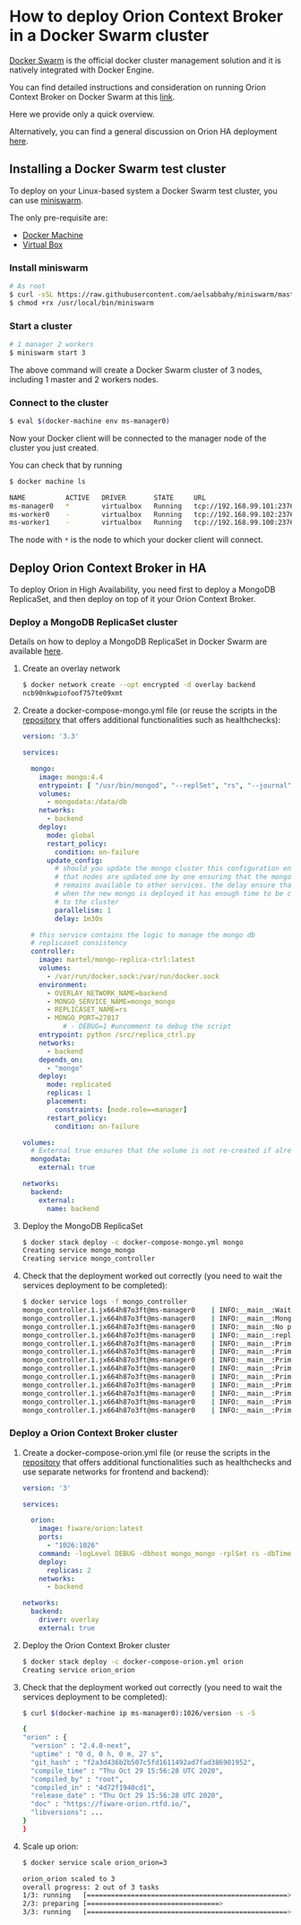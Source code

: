 # How to deploy Orion Context Broker in a Docker Swarm cluster

[Docker Swarm](https://docs.docker.com/engine/swarm/) is the official docker
cluster management solution and it is natively integrated with Docker Engine.

You can find detailed instructions and consideration on running Orion Context
Broker on Docker Swarm at this [link](https://smartsdk.github.io/smartsdk-recipes/data-management/context-broker/ha/readme/).

Here we provide only a quick overview.

Alternatively, you can find a general discussion on Orion HA deployment
[here](../doc/manuals/admin/extra/ha.md).

## Installing a Docker Swarm test cluster

To deploy on your Linux-based system a Docker Swarm test cluster, you can use
[miniswarm](https://github.com/aelsabbahy/miniswarm).

The only pre-requisite are:
* [Docker Machine](https://docs.docker.com/machine/install-machine/)
* [Virtual Box](http://virtualbox.org/)

### Install miniswarm

```bash
# As root
$ curl -sSL https://raw.githubusercontent.com/aelsabbahy/miniswarm/master/miniswarm -o /usr/local/bin/miniswarm
$ chmod +rx /usr/local/bin/miniswarm
```

### Start a cluster

```bash
# 1 manager 2 workers
$ miniswarm start 3
```

The above command will create a Docker Swarm cluster of 3 nodes, including
1 master and 2 workers nodes.

### Connect to the cluster

```bash
$ eval $(docker-machine env ms-manager0)
```

Now your Docker client will be connected to the manager node of
the cluster you just created.

You can check that by running

```bash
$ docker machine ls

NAME          ACTIVE   DRIVER       STATE     URL                          SWARM   DOCKER        ERRORS
ms-manager0   *        virtualbox   Running   tcp://192.168.99.101:2376            v18.02.0-ce
ms-worker0    -        virtualbox   Running   tcp://192.168.99.102:2376            v18.02.0-ce
ms-worker1    -        virtualbox   Running   tcp://192.168.99.100:2376            v18.02.0-ce
```

The node with `*` is the node to which your docker client will connect.

## Deploy Orion Context Broker in HA

To deploy Orion in High Availability, you need first to deploy a MongoDB
ReplicaSet, and then deploy on top of it your Orion Context Broker.

### Deploy a MongoDB ReplicaSet cluster

Details on how to deploy a MongoDB ReplicaSet in Docker Swarm are available
[here](https://github.com/smartsdk/mongo-rs-controller-swarm).

1. Create an overlay network

    ```bash
    $ docker network create --opt encrypted -d overlay backend
    ncb90nkwpiofoof757te09xmt
    ```

1. Create a docker-compose-mongo.yml file (or reuse the scripts in the
   [repository](https://github.com/smartsdk/mongo-rs-controller-swarm)
   that offers additional functionalities such as healthchecks):
    ```yaml
    version: '3.3'

    services:

      mongo:
        image: mongo:4.4
        entrypoint: [ "/usr/bin/mongod", "--replSet", "rs", "--journal", "--smallfiles", "--bind_ip", "0.0.0.0"]
        volumes:
          - mongodata:/data/db
        networks:
          - backend
        deploy:
          mode: global
          restart_policy:
            condition: on-failure
          update_config:
            # should you update the mongo cluster this configuration ensure
            # that nodes are updated one by one ensuring that the mongo service
            # remains available to other services. the delay ensure that
            # when the new mongo is deployed it has enough time to be connected
            # to the cluster
            parallelism: 1
            delay: 1m30s

      # this service contains the logic to manage the mongo db
      # replicaset consistency
      controller:
        image: martel/mongo-replica-ctrl:latest
        volumes:
          - /var/run/docker.sock:/var/run/docker.sock
        environment:
          - OVERLAY_NETWORK_NAME=backend
          - MONGO_SERVICE_NAME=mongo_mongo
          - REPLICASET_NAME=rs
          - MONGO_PORT=27017
              # - DEBUG=1 #uncomment to debug the script
        entrypoint: python /src/replica_ctrl.py
        networks:
          - backend
        depends_on:
          - "mongo"
        deploy:
          mode: replicated
          replicas: 1
          placement:
            constraints: [node.role==manager]
          restart_policy:
            condition: on-failure

    volumes:
      # External true ensures that the volume is not re-created if already present
      mongodata:
        external: true

    networks:
      backend:
        external:
          name: backend
    ```

1. Deploy the MongoDB ReplicaSet

    ```bash
    $ docker stack deploy -c docker-compose-mongo.yml mongo
    Creating service mongo_mongo
    Creating service mongo_controller
    ```

1. Check that the deployment worked out correctly
    (you need to wait the services  deployment to be completed):

    ```bash
    $ docker service logs -f mongo_controller
    mongo_controller.1.jx664h87o3ft@ms-manager0    | INFO:__main__:Waiting mongo service (and tasks) (mongo_mongo) to start
    mongo_controller.1.jx664h87o3ft@ms-manager0    | INFO:__main__:Mongo service is up and running
    mongo_controller.1.jx664h87o3ft@ms-manager0    | INFO:__main__:No previous valid configuration, starting replicaset from scratch
    mongo_controller.1.jx664h87o3ft@ms-manager0    | INFO:__main__:replSetInitiate: {'ok': 1.0}
    mongo_controller.1.jx664h87o3ft@ms-manager0    | INFO:__main__:Primary is: 10.0.0.8
    mongo_controller.1.jx664h87o3ft@ms-manager0    | INFO:__main__:Primary is: 10.0.0.8
    mongo_controller.1.jx664h87o3ft@ms-manager0    | INFO:__main__:Primary is: 10.0.0.8
    mongo_controller.1.jx664h87o3ft@ms-manager0    | INFO:__main__:Primary is: 10.0.0.8
    mongo_controller.1.jx664h87o3ft@ms-manager0    | INFO:__main__:Primary is: 10.0.0.8
    mongo_controller.1.jx664h87o3ft@ms-manager0    | INFO:__main__:Primary is: 10.0.0.8
    mongo_controller.1.jx664h87o3ft@ms-manager0    | INFO:__main__:Primary is: 10.0.0.8
    mongo_controller.1.jx664h87o3ft@ms-manager0    | INFO:__main__:Primary is: 10.0.0.8
    mongo_controller.1.jx664h87o3ft@ms-manager0    | INFO:__main__:Primary is: 10.0.0.8
    ```

### Deploy a Orion Context Broker cluster

1. Create a docker-compose-orion.yml file (or reuse the scripts in the
   [repository](https://github.com/smartsdk/smartsdk-recipes/tree/master/recipes/data-management/context-broker/ha)
   that offers additional functionalities such as healthchecks and use separate
   networks for frontend and backend):

    ```yaml
    version: '3'

    services:

      orion:
        image: fiware/orion:latest
        ports:
          - "1026:1026"
        command: -logLevel DEBUG -dbhost mongo_mongo -rplSet rs -dbTimeout 10000
        deploy:
          replicas: 2
        networks:
          - backend

    networks:
      backend:
        driver: overlay
        external: true
    ```

1. Deploy the Orion Context Broker cluster

    ```bash
    $ docker stack deploy -c docker-compose-orion.yml orion
    Creating service orion_orion
    ```

1. Check that the deployment worked out correctly
    (you need to wait the services  deployment to be completed):

    ```bash
    $ curl $(docker-machine ip ms-manager0):1026/version -s -S

    {
    "orion" : {
      "version" : "2.4.0-next",
      "uptime" : "0 d, 0 h, 0 m, 27 s",
      "git_hash" : "f2a3d436b2b507c5fd1611492ad7fad386901952",
      "compile_time" : "Thu Oct 29 15:56:28 UTC 2020",
      "compiled_by" : "root",
      "compiled_in" : "4d72f1940cd1",
      "release_date" : "Thu Oct 29 15:56:28 UTC 2020",
      "doc" : "https://fiware-orion.rtfd.io/",
      "libversions": ...
    }
    }
    ```

1. Scale up orion:

    ```bash
    $ docker service scale orion_orion=3

    orion_orion scaled to 3
    overall progress: 2 out of 3 tasks
    1/3: running   [==================================================>]
    2/3: preparing [=================================>                 ]
    3/3: running   [==================================================>]
    ```
